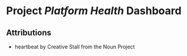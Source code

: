 # Project *Platform Health* Dashboard

## Attributions

- heartbeat by Creative Stall from the Noun Project
